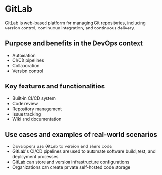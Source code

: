 # GitLab
GitLab is web-based platform for managing Git repositories, including version control, continuous integration, and continuous delivery.

## Purpose and benefits in the DevOps context
- Automation
- CI/CD pipelines
- Collaboration
- Version control

## Key features and functionalities
- Built-in CI/CD system
- Code review
- Repository management
- Issue tracking
- Wiki and documentation

## Use cases and examples of real-world scenarios
- Developers use GitLab to version and share code 
- GitLab's CI/CD pipelines are used to automate software build, test, and deployment processes
- GitLab can store and version infrastructure configurations
- Organizations can create private self-hosted code storage